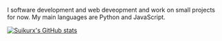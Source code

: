 

I software development and web deveopment and work on small projects for now. My main languages are Python and JavaScript. 

[![Suikurx's GitHub stats](https://github-readme-stats.vercel.app/api?username=Suikurx&theme=dark&show_icons=true)](https://github.com/suikurx/github-readme-stats)

<!--
**Suikurx/Suikurx** is a ✨ _special_ ✨ repository because its `README.md` (this file) appears on your GitHub profile.

Here are some ideas to get you started:

- 🔭 I’m currently working on ...
- 🌱 I’m currently learning ...
- 👯 I’m looking to collaborate on ...
- 🤔 I’m looking for help with ...
- 💬 Ask me about ...
- 📫 How to reach me: ...
- 😄 Pronouns: ...
- ⚡ Fun fact: ...
-->
